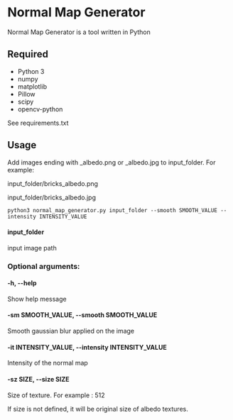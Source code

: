 # Normal Map Generator

Normal Map Generator is a tool written in Python

## Required

- Python 3
- numpy
- matplotlib
- Pillow
- scipy
- opencv-python

See requirements.txt

## Usage

Add images ending with _albedo.png or _albedo.jpg to input_folder. For example:

input_folder/bricks_albedo.png

input_folder/bricks_albedo.jpg

```
python3 normal_map_generator.py input_folder --smooth SMOOTH_VALUE --intensity INTENSITY_VALUE
```

#### input_folder            
input image path

### Optional arguments:

#### -h, --help            
Show help message

#### -sm SMOOTH_VALUE, --smooth SMOOTH_VALUE
Smooth gaussian blur applied on the image

#### -it INTENSITY_VALUE, --intensity INTENSITY_VALUE
Intensity of the normal map

#### -sz SIZE, --size SIZE
Size of texture. For example : 512

If size is not defined, it will be original size of albedo textures.
